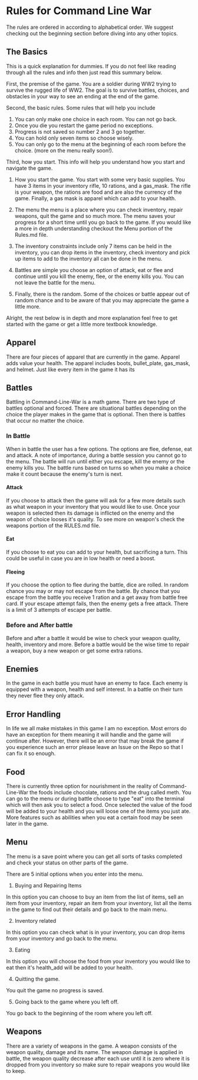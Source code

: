 # Rules for Command Line War

The rules are ordered in according to
alphabetical order. We suggest checking out the
beginning section before diving into any other
topics.
## The Basics

This is a quick explanation for dummies. If you do not feel like reading through all the rules and info then just read this summary below.

First, the premise of the game. You are a soldier during WW2 trying to survive the rugged life of WW2. The goal is to survive battles, choices, and obstacles in your way to see an ending at the end of the game.

Second, the basic rules. Some rules that will help you include

1. You can only make one choice in each room. You can not go back.
2. Once you die you restart the game period no exceptions.
3. Progress is not saved so number 2 and 3 go together.
4. You can hold only seven items so choose wisely.
5. You can only go to the menu at the beginning of each room before the choice. (more on the menu really soon!).

Third, how you start. This info will help you understand how you start and navigate the game.

1. How you start the game. You start with some very basic supplies. You have 3
items in your inventory rifle, 10 rations, and a gas_mask. The rifle is your
weapon, the rations are food and are also the currency of the game. Finally, a gas mask is apparel which can add to your health.

2. The menu the menu is a place where you can check inventory, repair weapons, quit the game and so much more. The menu saves your progress for a short time until you go back to the game. If you would like a more in depth understanding checkout the Menu portion of the Rules.md file.

3. The inventory constraints include only 7 items can be held in the inventory, you can drop items in the inventory, check inventory and pick up items to add to the inventory all can be done in the menu.

4. Battles are simple you choose an option of attack, eat or flee and continue until you kill the enemy, flee, or the enemy kills you. You can not leave the battle for the menu.

5. Finally, there is the random. Some of the choices or battle appear out of random chance and to be aware of that you may appreciate the game a little more.

Alright, the rest below is in depth and more explanation feel free to get started with the game or get a little more textbook knowledge.
## Apparel

There are four pieces of apparel that are currently in the game. Apparel adds
value your health. The apparel includes boots, bullet_plate, gas_mask, and helmet. Just like every item in the game it has its
## Battles

Battling in Command-Line-War is a math game. There are two type of battles optional and forced. There are situational battles depending on the choice the player makes in the game that is optional. Then there is battles that occur no matter the choice.
### In Battle

When in battle the user has a few options. The options are flee, defense, eat
and attack. A note of importance, during a battle session you cannot go to
the menu. The battle will run until either you escape, kill the enemy or the
enemy kills you. The battle runs based on turns so when you make a choice make
it count because the enemy's turn is next.
#### Attack

If you choose to attack then the game will ask for a few more details such as
what weapon in your inventory that you would like to use. Once your weapon is selected then its damage is inflicted on the enemy and the weapon of choice looses it's quality. To see more on weapon's check the weapons portion of the RULES.md file.

#### Eat

If you choose to eat you can add to your health, but sacrificing a turn. This
could be useful in case you are in low health or need a boost.

#### Fleeing

If you choose the option to flee during the battle, dice are rolled. In random
chance you may or may not escape from the battle. By chance that you escape from
the battle you receive 1 ration and a get away from battle free card. If your
escape attempt fails, then the enemy gets a free attack. There is a limit of 3 attempts of escape per battle.

### Before and After battle

Before and after a battle it would be wise to check your weapon quality, health, inventory and more. Before a battle would be the wise time to repair a weapon, buy a new weapon or get some extra rations.

## Enemies

In the game in each battle you must have an enemy to face. Each
enemy is equipped with a weapon, health and self interest. In a
battle on their turn they never flee they only attack.
## Error Handling

In life we all make mistakes in this game I am no exception. Most errors
do have an exception for them meaning it will handle and the game will continue
after. However, there will be an error that may break the game if you experience such an error please leave an Issue on the Repo so that I can fix it so enough.
## Food

There is currently three option for nourishment in the reality of Command-Line-War the foods include chocolate, rations and the drug called meth. You can go to the menu or during battle choose to type "eat" into the terminal which will then ask you to select a food. Once selected the value of the food will be added to your health and you will loose one of the items you just ate. More features such as abilities when you eat a certain food may be seen later in the game.
## Menu

The menu is a save point where you can get all sorts of tasks completed and check your status on other parts of the game.

There are 5 initial options when you enter into the menu.

1. Buying and Repairing Items

In this option you can choose to buy an item from the list of items, sell an
item from your inventory, repair an item from your inventory, list all the items in the game to find out their details and go back to the main menu.

2. Inventory related

In this option you can check what is in your inventory, you can drop items from your inventory and go back to the menu.

3. Eating

In this option you will choose the food from your inventory you would like to eat then it's health_add will be added to your health.

4. Quitting the game.

You quit the game no progress is saved.

5. Going back to the game where you left off.

You go back to the beginning of the room where you left off.

## Weapons

There are a variety of weapons in the game. A weapon consists of the weapon quality, damage and its name. The weapon damage is applied in battle, the weapon quality decrease after each use until it is zero where it is dropped from you inventory so make sure to repair weapons you would like to keep.
